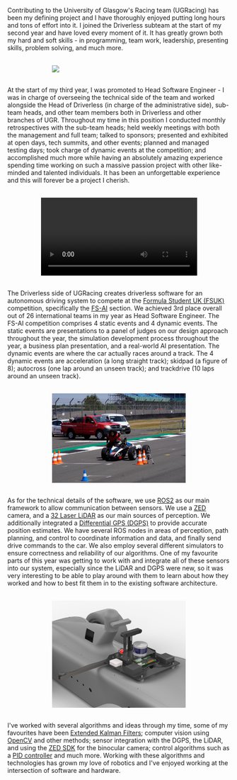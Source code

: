 Contributing to the University of Glasgow's Racing team (UGRacing) has been my defining project and I have thoroughly enjoyed putting long hours and tons of effort into it. I joined the Driverless subteam at the start of my second year and have loved every moment of it. It has greatly grown both my hard and soft skills - in programming, team work, leadership, presenting skills, problem solving, and much more.

<br>

<div style="display: flex; justify-content: center;">
    <img src="/media/ugr_dv.jpg" width="60%">
</div>

<br>

At the start of my third year, I was promoted to Head Software Engineer - I was in charge of overseeing the technical side of the team and worked alongside the Head of Driverless (in charge of the administrative side), sub-team heads, and other team members both in Driverless and other branches of UGR. Throughout my time in this position I conducted monthly retrospectives with the sub-team heads; held weekly meetings with both the management and full team; talked to sponsors; presented and exhibited at open days, tech summits, and other events; planned and managed testing days; took charge of dynamic events at the competition; and accomplished much more while having an absolutely amazing experience spending time working on such a massive passion project with other like-minded and talented individuals. It has been an unforgettable experience and this will forever be a project I cherish.

<br>

<div style="display: flex; justify-content: center;">
    <video width="70%" controls>
        <source src="/media/autocross.mp4" type="video/mp4">
        Your browser does not support the video tag.
    </video>
</div>

<br>

The Driverless side of UGRacing creates driverless software for an autonomous driving system to compete at the <u><a href="https://www.imeche.org/events/formula-student" target="_blank" rel="noopener noreferrer">Formula Student UK (FSUK)</a></u> competition, specifically the <u><a href="https://www.imeche.org/events/formula-student/team-information/fs-ai" target="_blank" rel="noopener noreferrer">FS-AI</a></u> section. We achieved 3rd place overall out of 26 international teams in my year as Head Software Engineer. The FS-AI competition comprises 4 static events and 4 dynamic events. The static events are presentations to a panel of judges on our design approach throughout the year, the simulation development process throughout the year, a business plan presentation, and a real-world AI presentation. The dynamic events are where the car actually races around a track. The 4 dynamic events are acceleration (a long straight track); skidpad (a figure of 8); autocross (one lap around an unseen track); and trackdrive (10 laps around an unseen track).

<br>

<div style="display: flex; justify-content: center;">
    <img src="/media/ugr_car.jpeg" width="60%">
</div>

<br>

As for the technical details of the software, we use <u><a href="https://www.ros.org/" target="_blank" rel="noopener noreferrer">ROS2</a></u> as our main framework to allow communication between sensors. We use a <u><a href="https://www.stereolabs.com/en-gb" target="_blank" rel="noopener noreferrer">ZED</a></u> camera, and a <u><a href="https://www.robosense.ai/en/IncrementalComponents/Helios" target="_blank" rel="noopener noreferrer">32 Laser LiDAR</a></u> as our main sources of perception. We additionally integrated a <u><a href="https://www.u-blox.com/en/product/c94-m8p" target="_blank" rel="noopener noreferrer">Differential GPS (DGPS)</a></u> to provide accurate position estimates. We have several ROS nodes in areas of perception, path planning, and control to coordinate information and data, and finally send drive commands to the car. We also employ several different simulators to ensure correctness and reliability of our algorithms. One of my favourite parts of this year was getting to work with and integrate all of these sensors into our system, especially since the LiDAR and DGPS were new, so it was very interesting to be able to play around with them to learn about how they worked and how to best fit them in to the existing software architecture.

<br>

<div style="display: flex; justify-content: center;">
    <img src="/media/sensor_plate.jpeg" width="60%">
</div>

<br>

I've worked with several algorithms and ideas through my time, some of my favourites have been <u><a href="https://en.wikipedia.org/wiki/Extended_Kalman_filter" target="_blank" rel="noopener noreferrer">Extended Kalman Filters</a></u>; computer vision using <u><a href="https://opencv.org/" target="_blank" rel="noopener noreferrer">OpenCV</a></u> and other methods; sensor integration with the DGPS, the LiDAR, and using the <u><a href="https://www.stereolabs.com/en-gb/developers/release" target="_blank" rel="noopener noreferrer">ZED SDK</a></u> for the binocular camera; control algorithms such as a <u><a href="https://en.wikipedia.org/wiki/Proportional%E2%80%93integral%E2%80%93derivative_controller" target="_blank" rel="noopener noreferrer">PID controller</a></u> and much more. Working with these algorithms and technologies has grown my love of robotics and I've enjoyed working at the intersection of software and hardware.